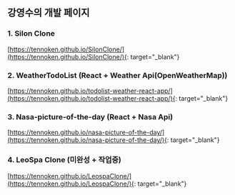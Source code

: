 ## 강영수의 개발 페이지

### 1. Silon Clone 
[https://tennoken.github.io/SilonClone/](https://tennoken.github.io/SilonClone/){: target="_blank"}


### 2. WeatherTodoList (React + Weather Api(OpenWeatherMap))
[https://tennoken.github.io/todolist-weather-react-app/](https://tennoken.github.io/todolist-weather-react-app/){: target="_blank"}

### 3. Nasa-picture-of-the-day (React + Nasa Api)
[https://tennoken.github.io/nasa-picture-of-the-day/](https://tennoken.github.io/nasa-picture-of-the-day/){: target="_blank"}

### 4. LeoSpa Clone (미완성 + 작업중)
[https://tennoken.github.io/LeospaClone/](https://tennoken.github.io/LeospaClone/){: target="_blank"}
